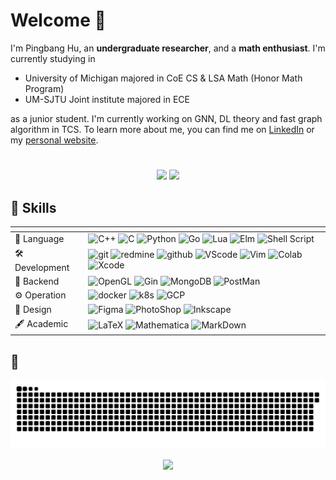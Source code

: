# Welcome 👋

I'm Pingbang Hu, an **undergraduate researcher**, and a **math enthusiast**. I'm currently studying in 
- University of Michigan majored in CoE CS & LSA Math (Honor Math Program)
- UM-SJTU Joint institute majored in ECE 

as a junior student. I'm currently working on GNN, DL theory and fast graph algorithm in TCS. To learn more about me, you can find me on [LinkedIn](https://www.linkedin.com/in/pingbang-hu-78a190215/) or my [personal website](https://www.pbb.wtf).

# 
<p align="center">
  <img height="163" src="https://github-readme-stats.vercel.app/api?username=sleepymalc&show_icons=true&count_private=true&include_all_commits=true&theme=dracula" />
  <img height="163" src="https://github-readme-stats-peach-two.vercel.app/api/wakatime?username=sleepymalc&layout=compact&langs_count=8&theme=dracula" />
</p>

## 🦾 Skills

<div align="center">

| <!-- -->          | <!-- --> |
| ----------------- | -------- |
| 💬 Language        | ![C++](https://img.shields.io/badge/C%2B%2B-00599C?logo=c%2B%2B&logoColor=white) ![C](https://img.shields.io/badge/C-00599C?logo=c&logoColor=white) ![Python](https://img.shields.io/badge/python-3670A0?logo=python&logoColor=ffdd54) ![Go](https://img.shields.io/badge/-Golang-00ADD8?logo=go&logoColor=white) ![Lua](https://img.shields.io/badge/Lua-2C2D72?logo=lua&logoColor=white) ![Elm](https://img.shields.io/badge/Elm-60B5CC?logo=elm&logoColor=white) ![Shell Script](https://img.shields.io/badge/shell_script-%23121011.svg?logo=gnu-bash&logoColor=white)|
| 🛠 Development     | ![git](https://img.shields.io/badge/-Git-F05032?logo=git&logoColor=white) ![redmine](https://img.shields.io/badge/-Redmine-B32024?logo=Redmine&logoColor=red) ![github](https://img.shields.io/badge/-Github-181717?logo=github&logoColor=white) ![VScode](https://img.shields.io/badge/-VS%20Code-007ACC?logo=visual%20studio%20code&logoColor=white) ![Vim](https://img.shields.io/badge/VIM-%2311AB00.svg?logo=vim&logoColor=white) ![Colab](https://img.shields.io/badge/Colab-F9AB00?logo=googlecolab&color=525252) ![Xcode](https://img.shields.io/badge/Xcode-007ACC?logo=Xcode&logoColor=white)|
| 🔩 Backend          | ![OpenGL](https://img.shields.io/badge/OpenGL-FFFFFF?logo=opengl) ![Gin](https://img.shields.io/badge/-Gin-00ADD8?link=https://github.com/gin-gonic/gin) ![MongoDB](https://img.shields.io/badge/MongoDB-4EA94B?logo=mongodb&logoColor=white) ![PostMan](https://img.shields.io/badge/Postman-FF6C37?logo=Postman&logoColor=white)|
| ⚙️ Operation        | ![docker](https://img.shields.io/badge/-Docker-2496ED?logo=docker&logoColor=white) ![k8s](https://img.shields.io/badge/-Kubernetes-326CE5?logo=Kubernetes&logoColor=white) ![GCP](https://img.shields.io/badge/-Google%20Cloud-4285F4?logo=google%20cloud&logoColor=white)|
| 🎨 Design           | ![Figma](https://img.shields.io/badge/-Figma-F24E1E?logo=figma&logoColor=white) ![PhotoShop](https://img.shields.io/badge/-Adobe%20Photoshop-31A8FF?logo=adobe%20photoshop&logoColor=white) ![Inkscape](https://img.shields.io/badge/Inkscape-000000?logo=Inkscape&logoColor=white)|
| 🖋 Academic         | ![LaTeX](https://img.shields.io/badge/latex-%23008080.svg?logo=latex&logoColor=white) ![Mathematica](https://img.shields.io/static/v1?message=Mathematica&color=DD1100&logo=Wolfram+Mathematica&logoColor=FFFFFF&label=) ![MarkDown](https://img.shields.io/badge/Markdown-000000?logo=markdown&logoColor=white)|

</div>

## 🐍
<p align="center">
    <img src="https://raw.githubusercontent.com/sleepymalc/sleepymalc/output/github-contribution-grid-snake.svg" />
</p>

<p align="center"> 
  <img src="https://profile-counter.glitch.me/sleepymalc/count.svg" />
</p>
